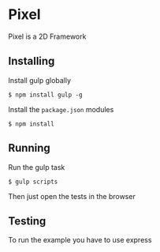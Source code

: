 # Pixel

Pixel is a 2D Framework

## Installing

Install gulp globally

    $ npm install gulp -g

Install the `package.json` modules

    $ npm install

## Running

Run the gulp task

    $ gulp scripts

Then just open the tests in the browser

## Testing

To run the example you have to use express
